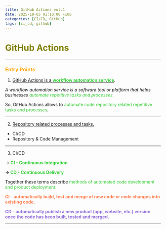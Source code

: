 ```yaml
---
title: GitHub Actions vol.1
date: 2025-10-05 01:10:00 +100
categories: [CI/CD, GitHub]
tags: [ci_cd, github]
---
```


# <span style="color:olive">GitHub Actions</span> 
---

### <span style="color:orange">Entry Points</span> 

1. <u>GitHub Actions is a <span style="color:limegreen"><b>workflow automation service</b></u></span>.

<em>A workflow automation service is a software tool or platform that helps businesses <span style="color:limegreen">automate repetitive tasks and processes.</span></em> 

So, GitHub Actions allows to <span style="color:limegreen">automate code repository related repetitive tasks and processes</span>.

---

2. <u>Repository related processes and tasks.</u>
<ul>
<li> CI/CD</li>
<li> Repository & Code Management</li>
</ul>

---

3. CI/CD

-> <b><span style="color:limegreen">CI - Continuous Integration</span>

-> <span style="color:limegreen">CD - Continuous Delivery</b></span>

Together these terms describe <span style="color:limegreen">methods of automated code development and product deployment.</span>

<b><span style="color:coral">CI - automatically build, test and merge of new code or code changes into existing code.</b></span>

<b><span style="color:MediumPurple">CD - automatically publish a new product (app, website, etc.) version once the code has been built, tested and merged.</b></span>

---

